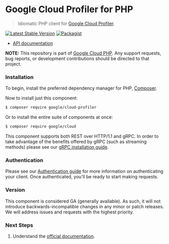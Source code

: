 # Google Cloud Profiler for PHP

> Idiomatic PHP client for [Google Cloud Profiler](https://cloud.google.com/profiler).

[![Latest Stable Version](https://poser.pugx.org/google/cloud-profiler/v/stable)](https://packagist.org/packages/google/cloud-profiler) [![Packagist](https://img.shields.io/packagist/dm/google/cloud-profiler.svg)](https://packagist.org/packages/google/cloud-profiler)

* [API documentation](http://googleapis.github.io/google-cloud-php/#/docs/cloud-profiler/latest/profiler/readme)

**NOTE:** This repository is part of [Google Cloud PHP](https://github.com/googleapis/google-cloud-php). Any
support requests, bug reports, or development contributions should be directed to
that project.

### Installation

To begin, install the preferred dependency manager for PHP, [Composer](https://getcomposer.org/).

Now to install just this component:

```sh
$ composer require google/cloud-profiler
```

Or to install the entire suite of components at once:

```sh
$ composer require google/cloud
```

This component supports both REST over HTTP/1.1 and gRPC. In order to take advantage of the benefits offered by gRPC (such as streaming methods)
please see our [gRPC installation guide](https://cloud.google.com/php/grpc).

### Authentication

Please see our [Authentication guide](https://github.com/googleapis/google-cloud-php/blob/main/AUTHENTICATION.md) for more information
on authenticating your client. Once authenticated, you'll be ready to start making requests.

### Version

This component is considered GA (generally available). As such, it will not introduce backwards-incompatible changes in
any minor or patch releases. We will address issues and requests with the highest priority.

### Next Steps

1. Understand the [official documentation](https://cloud.google.com/profiler/docs).
